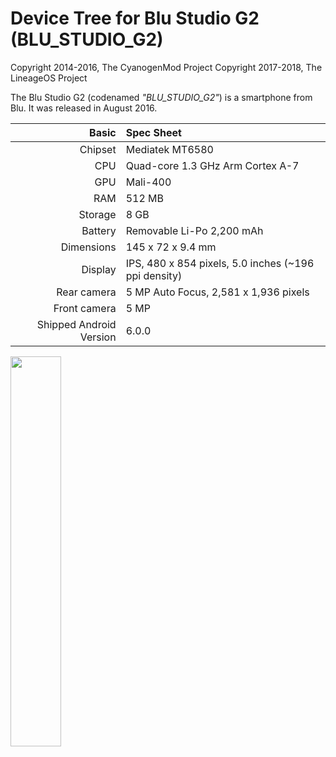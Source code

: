 # Device Tree for Blu Studio G2 (BLU_STUDIO_G2)

Copyright 2014-2016, The CyanogenMod Project
Copyright 2017-2018, The LineageOS Project

The Blu Studio G2 (codenamed _"BLU_STUDIO_G2"_) is a smartphone from Blu.
It was released in August 2016.

| Basic                   | Spec Sheet                                             |
|------------------------:|:-------------------------------------------------------|
| Chipset                 | Mediatek MT6580                                        |
| CPU                     | Quad-core 1.3 GHz Arm Cortex A-7                       |
| GPU                     | Mali-400                                               |
| RAM                     | 512 MB                                                 |
| Storage                 | 8 GB                                                   |
| Battery                 | Removable Li-Po 2,200 mAh                              |
| Dimensions              | 145 x 72 x 9.4 mm                                      |
| Display                 | IPS, 480 x 854 pixels, 5.0 inches (~196 ppi density)   |
| Rear camera             | 5 MP Auto Focus, 2,581 x 1,936 pixels                  |
| Front camera            | 5 MP                                                   |
| Shipped Android Version | 6.0.0                                                  |

<img src="https://images-na.ssl-images-amazon.com/images/I/81ROActa%2BaL._SX425_.jpg" width="40%">
